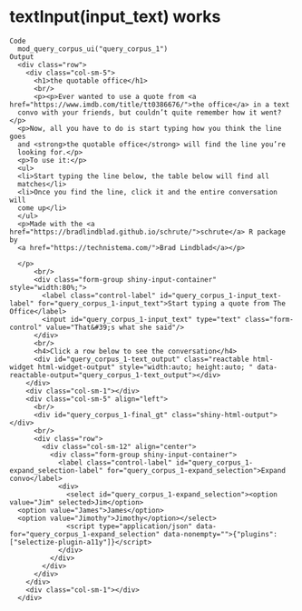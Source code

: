 # textInput(input_text) works

    Code
      mod_query_corpus_ui("query_corpus_1")
    Output
      <div class="row">
        <div class="col-sm-5">
          <h1>the quotable office</h1>
          <br/>
          <p><p>Ever wanted to use a quote from <a href="https://www.imdb.com/title/tt0386676/">the office</a> in a text
      convo with your friends, but couldn’t quite remember how it went?</p>
      <p>Now, all you have to do is start typing how you think the line goes
      and <strong>the quotable office</strong> will find the line you’re
      looking for.</p>
      <p>To use it:</p>
      <ul>
      <li>Start typing the line below, the table below will find all
      matches</li>
      <li>Once you find the line, click it and the entire conversation will
      come up</li>
      </ul>
      <p>Made with the <a href="https://bradlindblad.github.io/schrute/">schrute</a> R package by
      <a href="https://technistema.com/">Brad Lindblad</a></p>
      
      </p>
          <br/>
          <div class="form-group shiny-input-container" style="width:80%;">
            <label class="control-label" id="query_corpus_1-input_text-label" for="query_corpus_1-input_text">Start typing a quote from The Office</label>
            <input id="query_corpus_1-input_text" type="text" class="form-control" value="That&#39;s what she said"/>
          </div>
          <br/>
          <h4>Click a row below to see the conversation</h4>
          <div id="query_corpus_1-text_output" class="reactable html-widget html-widget-output" style="width:auto; height:auto; " data-reactable-output="query_corpus_1-text_output"></div>
        </div>
        <div class="col-sm-1"></div>
        <div class="col-sm-5" align="left">
          <br/>
          <div id="query_corpus_1-final_gt" class="shiny-html-output"></div>
          <br/>
          <div class="row">
            <div class="col-sm-12" align="center">
              <div class="form-group shiny-input-container">
                <label class="control-label" id="query_corpus_1-expand_selection-label" for="query_corpus_1-expand_selection">Expand convo</label>
                <div>
                  <select id="query_corpus_1-expand_selection"><option value="Jim" selected>Jim</option>
      <option value="James">James</option>
      <option value="Jimothy">Jimothy</option></select>
                  <script type="application/json" data-for="query_corpus_1-expand_selection" data-nonempty="">{"plugins":["selectize-plugin-a11y"]}</script>
                </div>
              </div>
            </div>
          </div>
        </div>
        <div class="col-sm-1"></div>
      </div>


